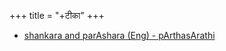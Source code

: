 +++
title = "+टीका"
+++

- [shankara and parAshara (Eng) - pArthasArathi](https://archive.org/details/sri-visnu-sahasranama-ke-parthasarathy/mode/2up)